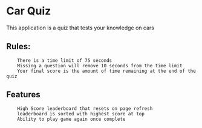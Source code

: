 # Car Quiz

This application is a quiz that tests your knowledge on cars

## Rules:

```
    There is a time limit of 75 seconds
    Missing a question will remove 10 seconds from the time limit
    Your final score is the amount of time remaining at the end of the quiz

```

## Features

```
    High Score leaderboard that resets on page refresh
    leaderboard is sorted with highest score at top
    Ability to play game again once complete

```
